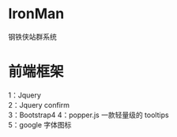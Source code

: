 # IronMan

钢铁侠站群系统

# 前端框架

1：Jquery  
2：Jquery confirm  
3：Bootstrap4
4：popper.js 一款轻量级的 tooltips  
5：google 字体图标
